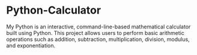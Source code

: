 # Python-Calculator
My Python  is an interactive, command-line-based mathematical calculator built using Python. This project allows users to perform basic arithmetic operations such as addition, subtraction, multiplication, division, modulus, and exponentiation.
